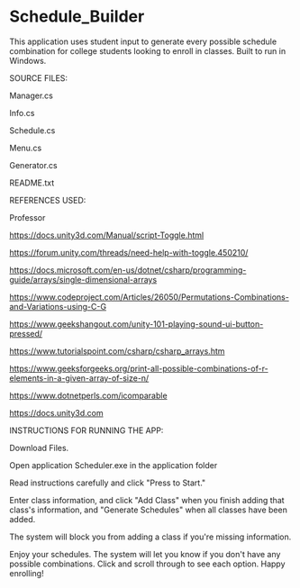 # Schedule_Builder

This application uses student input to generate every possible schedule combination for college students looking to enroll in classes. Built to run in Windows.


SOURCE FILES:


  Manager.cs

  Info.cs

  Schedule.cs

  Menu.cs

  Generator.cs

  README.txt
  

REFERENCES USED:


  Professor

  https://docs.unity3d.com/Manual/script-Toggle.html

  https://forum.unity.com/threads/need-help-with-toggle.450210/

  https://docs.microsoft.com/en-us/dotnet/csharp/programming-guide/arrays/single-dimensional-arrays

  https://www.codeproject.com/Articles/26050/Permutations-Combinations-and-Variations-using-C-G

  https://www.geekshangout.com/unity-101-playing-sound-ui-button-pressed/

  https://www.tutorialspoint.com/csharp/csharp_arrays.htm

  https://www.geeksforgeeks.org/print-all-possible-combinations-of-r-elements-in-a-given-array-of-size-n/

  https://www.dotnetperls.com/icomparable

  https://docs.unity3d.com
  

INSTRUCTIONS FOR RUNNING THE APP:


  Download Files.

  Open application Scheduler.exe in the application folder

  Read instructions carefully and click "Press to Start."

  Enter class information, and click "Add Class" when you finish adding that class's information, and "Generate Schedules" when all classes have been added.

  The system will block you from adding a class if you're missing information.

  Enjoy your schedules. The system will let you know if you don't have any possible combinations. Click and scroll through to see each option. Happy enrolling!
